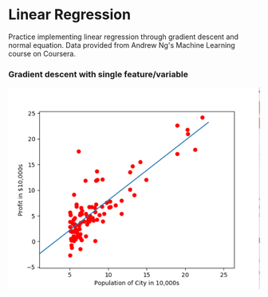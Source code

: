 # Linear Regression

Practice implementing linear regression through gradient descent and normal equation. Data provided from Andrew Ng's Machine Learning course on Coursera.

### Gradient descent with single feature/variable
![Single Variable Graph](plot_graphs/single_var_graph.png)
